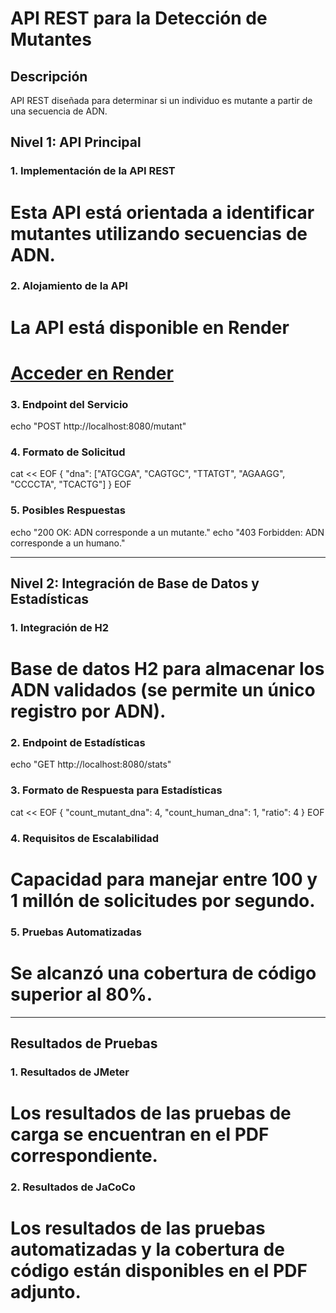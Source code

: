 # API REST para la Detección de Mutantes

## Descripción
API REST diseñada para determinar si un individuo es mutante a partir de una secuencia de ADN.

## Nivel 1: API Principal

### 1. Implementación de la API REST
# Esta API está orientada a identificar mutantes utilizando secuencias de ADN.

### 2. Alojamiento de la API
# La API está disponible en Render
# [Acceder en Render](https://parcial-magneto-51xr.onrender.com/swagger-ui/index.html)

### 3. Endpoint del Servicio
echo "POST http://localhost:8080/mutant"

### 4. Formato de Solicitud
cat << EOF
{
  "dna": ["ATGCGA", "CAGTGC", "TTATGT", "AGAAGG", "CCCCTA", "TCACTG"]
}
EOF

### 5. Posibles Respuestas
echo "200 OK: ADN corresponde a un mutante."
echo "403 Forbidden: ADN corresponde a un humano."

---

## Nivel 2: Integración de Base de Datos y Estadísticas

### 1. Integración de H2
# Base de datos H2 para almacenar los ADN validados (se permite un único registro por ADN).

### 2. Endpoint de Estadísticas
echo "GET http://localhost:8080/stats"

### 3. Formato de Respuesta para Estadísticas
cat << EOF
{
  "count_mutant_dna": 4,
  "count_human_dna": 1,
  "ratio": 4
}
EOF

### 4. Requisitos de Escalabilidad
# Capacidad para manejar entre 100 y 1 millón de solicitudes por segundo.

### 5. Pruebas Automatizadas
# Se alcanzó una cobertura de código superior al 80%.

---

## Resultados de Pruebas

### 1. Resultados de JMeter
# Los resultados de las pruebas de carga se encuentran en el PDF correspondiente.

### 2. Resultados de JaCoCo
# Los resultados de las pruebas automatizadas y la cobertura de código están disponibles en el PDF adjunto.
